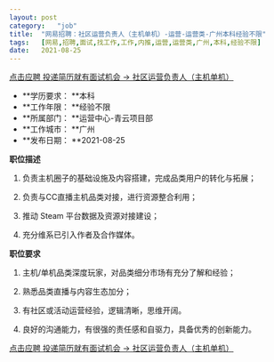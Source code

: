 ```yaml
---
layout:	post
category:	"job"
title:	"网易招聘：社区运营负责人（主机单机）-运营-运营类-广州本科经验不限"
tags:	[网易,招聘,面试,找工作,工作,内推,运营,运营类,广州,本科,经验不限]
date:	2021-08-25
---
```


[点击应聘 投递简历就有面试机会 ->  社区运营负责人（主机单机）](http://mobile.bole.netease.com/bole/boleDetail?id=27851&employeeId=346f03c3cda5f04c&key=all)



- **学历要求： **本科
- **工作年限： **经验不限
- **所属部门： **运营中心-青云项目部
- **工作城市： **广州
- **发布日期： **2021-08-25



**职位描述**

1. 负责主机圈子的基础设施及内容搭建，完成品类用户的转化与拓展；

2. 负责与CC直播主机品类对接，进行资源整合利用；

3. 推动 Steam 平台数据及资源对接建设；

4. 充分维系已引入作者及合作媒体。



**职位要求**

1. 主机/单机品类深度玩家，对品类细分市场有充分了解和经验；

2. 熟悉品类直播与内容生态加分；

3. 有社区或活动运营经验，逻辑清晰，思维开阔。

4. 良好的沟通能力，有很强的责任感和自驱力，具备优秀的创新能力。



[点击应聘 投递简历就有面试机会 ->  社区运营负责人（主机单机）](http://mobile.bole.netease.com/bole/boleDetail?id=27851&employeeId=346f03c3cda5f04c&key=all)